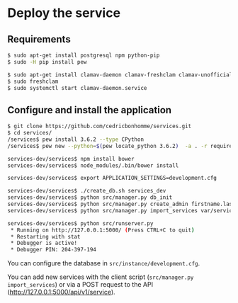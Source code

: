 

# Deploy the service

## Requirements

```bash
$ sudo apt-get install postgresql npm python-pip
$ sudo -H pip install pew

$ sudo apt-get install clamav-daemon clamav-freshclam clamav-unofficial-sigs
$ sudo freshclam
$ sudo systemctl start clamav-daemon.service
```

## Configure and install the application

```bash
$ git clone https://github.com/cedricbonhomme/services.git
$ cd services/
/services$ pew install 3.6.2 --type CPython
/services$ pew new --python=$(pew locate_python 3.6.2)  -a . -r requirements.txt services-dev

services-dev/services$ npm install bower
services-dev/services$ node_modules/.bin/bower install

services-dev/services$ export APPLICATION_SETTINGS=development.cfg

services-dev/services$ ./create_db.sh services_dev
services-dev/services$ python src/manager.py db_init
services-dev/services$ python src/manager.py create_admin firstname.lastname@example.org firstname lastname your-password
services-dev/services$ python src/manager.py import_services var/services.json

services-dev/services$ python src/runserver.py
 * Running on http://127.0.0.1:5000/ (Press CTRL+C to quit)
 * Restarting with stat
 * Debugger is active!
 * Debugger PIN: 204-397-194
```

You can configure the database in ``src/instance/development.cfg``.


You can add new services with the client script
(``src/manager.py import_services``) or via a POST request to the API
(http://127.0.0.1:5000/api/v1/service).
